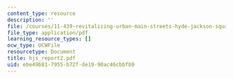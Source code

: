 ```yaml
---
content_type: resource
description: ''
file: /courses/11-439-revitalizing-urban-main-streets-hyde-jackson-square-roslindale-square-boston-spring-2005/ebe49b817955b72fde1990ac46cbbfb9_hjs_report2.pdf
file_type: application/pdf
learning_resource_types: []
ocw_type: OCWFile
resourcetype: Document
title: hjs_report2.pdf
uid: ebe49b81-7955-b72f-de19-90ac46cbbfb9
---
```

